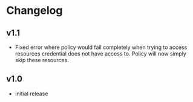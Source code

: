 # Changelog

## v1.1

- Fixed error where policy would fail completely when trying to access resources credential does not have access to. Policy will now simply skip these resources.

## v1.0

- initial release
